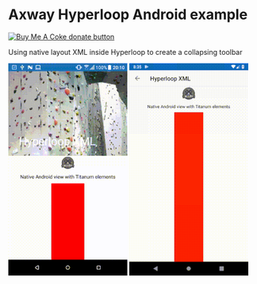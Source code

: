 # Axway Hyperloop Android example

<span class="badge-buymeacoffee"><a href="https://www.buymeacoffee.com/miga" title="donate"><img src="https://img.shields.io/badge/buy%20me%20a%20coke-donate-orange.svg" alt="Buy Me A Coke donate button" /></a></span>

Using native layout XML inside Hyperloop to create a collapsing toolbar

<img src="demo.gif"/> <img src="demo2.gif"/>
